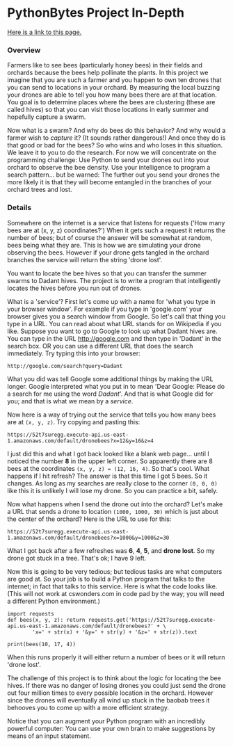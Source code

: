 # PythonBytes Project In-Depth


[Here is a link to this page.](https://github.com/robfatland/pythonbytes/tree/master/projects/bees)


### Overview

Farmers like to see bees (particularly honey bees) in their fields and orchards because the bees help pollinate the plants. 
In this project we imagine that you are such a farmer and you happen to own ten drones that you can send to locations in 
your orchard. By measuring the local buzzing your drones are able to tell you how many bees there are at that location. 
You goal is to determine places where the bees are clustering (these are called hives) so that you can visit those locations
in early summer and hopefully capture a swarm. 


Now what is a swarm? And why do bees do this behavior? And why would a farmer wish to *capture* it? (It sounds rather
dangerous!) And once they do is that good or bad for the bees? So who wins and who loses in this situation. We leave it
to you to do the research. For now we will concentrate on the programming challenge: Use Python to send your drones out 
into your orchard to observe the bee density. Use your intelligence to program a search pattern... but be warned: 
The further out you send your drones the more likely it is that they will become entangled in the branches of your
orchard trees and lost. 



### Details


Somewhere on the internet is a service that listens for requests ('How many bees are at (x, y, z) coordinates?') When it
gets such a request it returns the number of bees; but of course the answer will be somewhat at random, bees being what
they are. This is how we are simulating your drone observing the bees. However if your drone gets tangled in the orchard
branches the service will return the string 'drone lost'. 


You want to locate the bee hives so that you can transfer the summer swarms to Dadant hives. 
The project is to write a program that intelligently locates the hives before you run out of drones.  


What is a 'service'? First let's come up with a name for 'what you type in your browser window'. For example if you
type in 'google.com' your browser gives you a search window from Google. So let's call that thing you type in a URL.
You can read about what URL stands for on Wikipedia if you like. Suppose you want to go to Google to look up what
Dadant hives are. You can type in the URL http://google.com and then type in 'Dadant' in the search box. OR you can
use a different URL that does the search immediately. Try typing this into your browser: 


```
http://google.com/search?query=Dadant
```

What you did was tell Google some additional things by making the URL longer. Google interpreted what you put in
to mean 'Dear Google: Please do a search for me using the word *Dadant*'. And that is what Google did for you; and
that is what we mean by a *service*. 


Now here is a way of trying out the service that tells you how many bees are at ```(x, y, z)```. Try copying 
and pasting this: 


```
https://52t7suregg.execute-api.us-east-1.amazonaws.com/default/dronebees?x=12&y=16&z=4
```

I just did this and what I got back looked like a blank web page... until I noticed the number **8** in the upper left corner. 
So apparently there are 8 bees at the coordinates ```(x, y, z) = (12, 16, 4)```. So that's cool. What happens if I hit refresh?
The answer is that this time I got 5 bees. So it changes. As long as my searches are really close to the corner ```(0, 0, 0)```
like this it is unlikely I will lose my drone. So you can practice a bit, safely. 


Now what happens when I send the drone out into the orchard? Let's make a URL that sends a drone to location ```(1000, 1000, 30)```
which is just about the center of the orchard? Here is the URL to use for this: 


```
https://52t7suregg.execute-api.us-east-1.amazonaws.com/default/dronebees?x=1000&y=1000&z=30
```

What I got back after a few refreshes was **6**, **4**, **5**, and **drone lost**. So my drone got stuck in a tree. 
That's ok; I have 9 left. 


Now this is going to be very tedious; but tedious tasks are what computers are good at. So your job is to build 
a Python program that talks to the internet; in fact that talks to this service.  Here is what the code looks like.
(This will not work at cswonders.com in code pad by the way; you will need a different Python environment.)


```
import requests
def bees(x, y, z): return requests.get('https://52t7suregg.execute-api.us-east-1.amazonaws.com/default/dronebees?' + \
        'x=' + str(x) + '&y=' + str(y) + '&z=' + str(z)).text
    
print(bees(10, 17, 4))
```


When this runs properly it will either return a number of bees or it will return 'drone lost'. 


The challenge of this project is to think about the logic for locating the bee hives. If there was no danger of
losing drones you could just send the drone out four million times to every possible location in the orchard. 
However since the drones will eventually all wind up stuck in the baobab trees it behooves you to come up with 
a more efficient strategy.


Notice that you can augment your Python program with an incredibly powerful computer: You can use your own brain
to make suggestions by means of an input statement. 


